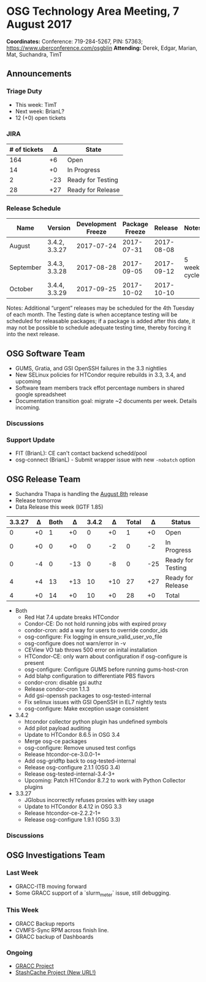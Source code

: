 # OSG Technology Area Meeting,  7 August 2017

**Coordinates:** Conference: 719-284-5267, PIN: 57363; <https://www.uberconference.com/osgblin>
**Attending:** Derek, Edgar, Marian, Mat, Suchandra, TimT


## Announcements


### Triage Duty

-   This week: TimT
-   Next week: BrianL?
-   12 (+0) open tickets


### JIRA

| # of tickets | &Delta; | State             |
| ------------ | ------- | ----------------- |
| 164          | +6      | Open              |
| 14           | +0      | In Progress       |
| 2            | -23     | Ready for Testing |
| 28           | +27     | Ready for Release |


### Release Schedule

| Name      | Version       | Development Freeze | Package Freeze | Release    | Notes        |
| --------- | ------------- | ------------------ | -------------- | ---------- | ------------ |
| August    | 3.4.2, 3.3.27 | 2017-07-24         | 2017-07-31     | 2017-08-08 |              |
| September | 3.4.3, 3.3.28 | 2017-08-28         | 2017-09-05     | 2017-09-12 | 5 week cycle |
| October   | 3.4.4, 3.3.29 | 2017-09-25         | 2017-10-02     | 2017-10-10 |              |

Notes: Additional “urgent” releases may be scheduled for the 4th Tuesday of each month. The Testing date is when acceptance testing will be scheduled for releasable packages; if a package is added after this date, it may not be possible to schedule adequate testing time, thereby forcing it into the next release.


## OSG Software Team

-   GUMS, Gratia, and GSI OpenSSH failures in the 3.3 nightlies
-   New SELinux policies for HTCondor require rebuilds in 3.3, 3.4, and upcoming
-   Software team members track effot percentage numbers in shared google spreadsheet
-   Documentation transition goal: migrate ~2 documents per week. Details incoming.


### Discussions


### Support Update

-   FIT (BrianL): CE can't contact backend schedd/pool
-   osg-connect (BrianL) - Submit wrapper issue with new `-nobatch` option


## OSG Release Team

-   Suchandra Thapa is handling the [August 8th](https://jira.opensciencegrid.org/issues/?filter=15254&jql=project%252520%25253D%252520SOFTWARE%252520AND%252520labels%252520in%252520(3.3.26%25252C%2525203.4.1)%252520ORDER%252520BY%252520status%252520ASC%25252C%252520priority%252520DESC%25252C%252520assignee%252520ASC) release
-   Release tomorrow
-   Data Release this week (IGTF 1.85)

| 3.3.27 | &Delta; | Both | &Delta; | 3.4.2 | &Delta; | Total | &Delta; | Status            |
| ------ | ------- | ---- | ------- | ----- | ------- | ----- | ------- | ----------------- |
| 0      | +0      | 1    | +0      | 0     | +0      | 1     | +0      | Open              |
| 0      | +0      | 0    | +0      | 0     | -2      | 0     | -2      | In Progress       |
| 0      | -4      | 0    | -13     | 0     | -8      | 0     | -25     | Ready for Testing |
| 4      | +4      | 13   | +13     | 10    | +10     | 27    | +27     | Ready for Release |
| 4      | +0      | 14   | +0      | 10    | +0      | 28    | +0      | Total             |

- Both
  - Red Hat 7.4 update breaks HTCondor
  - Condor-CE: Do not hold running jobs with expired proxy
  - condor-cron: add a way for users to override condor_ids
  - osg-configure: Fix logging in ensure_valid_user_vo_file
  - osg-configure does not warn/error in -v
  - CEView VO tab throws 500 error on inital installation
  - HTCondor-CE: only warn about configuration if osg-configure is present
  - osg-configure: Configure GUMS before running gums-host-cron
  - Add blahp configuration to differentiate PBS flavors
  - condor-cron: disable gsi authz
  - Release condor-cron 1.1.3
  - Add gsi-openssh packages to osg-tested-internal
  - Fix selinux issues with GSI OpenSSH in EL7 nightly tests
  - osg-configure: Make exception usage consistent
- 3.4.2
  - htcondor collector python plugin has undefined symbols
  - Add pilot payload auditing
  - Update to HTCondor 8.6.5 in OSG 3.4
  - Merge osg-ce packages
  - osg-configure: Remove unused test configs
  - Release htcondor-ce-3.0.0-1+
  - Add osg-gridftp back to osg-tested-internal
  - Release osg-configure 2.1.1 (OSG 3.4)
  - Release osg-tested-internal-3.4-3+
  - Upcoming: Patch HTCondor 8.7.2 to work with Python Collector plugins
- 3.3.27
  - JGlobus incorrectly refuses proxies with key usage
  - Update to HTCondor 8.4.12 in OSG 3.3
  - Release htcondor-ce-2.2.2-1+
  - Release osg-configure 1.9.1 (OSG 3.3)

### Discussions


## OSG Investigations Team


### Last Week

-   GRACC-ITB moving forward
-   Some GRACC support of a \`slurm<sub>meter</sub>\` issue, still debugging.


### This Week

-   GRACC Backup reports
-   CVMFS-Sync RPM across finish line.
-   GRACC backup of Dashboards


### Ongoing

-   [GRACC Project](https://jira.opensciencegrid.org/projects/GRACC/)
-   [StashCache Project (New URL!)](https://opensciencegrid.github.io/StashCache/)
